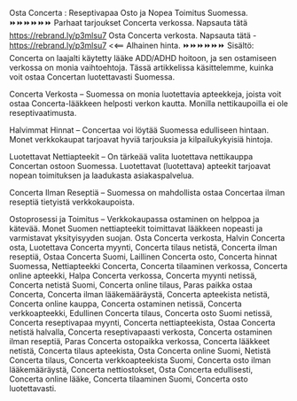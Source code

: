 Osta Concerta : Reseptivapaa Osto ja Nopea Toimitus Suomessa.
⏩⏩⏩⏩⏩⏩
Parhaat tarjoukset Concerta verkossa. Napsauta tätä  https://rebrand.ly/p3mlsu7
Osta Concerta verkosta. Napsauta tätä - https://rebrand.ly/p3mlsu7
<<== Alhainen hinta.
⏩⏩⏩⏩⏩⏩
Sisältö: Concerta on laajalti käytetty lääke ADD/ADHD
hoitoon, ja sen ostamiseen verkossa on monia vaihtoehtoja. Tässä artikkelissa käsittelemme, kuinka voit ostaa Concertan luotettavasti Suomessa.

Concerta Verkosta – Suomessa on monia luotettavia apteekkeja, joista voit ostaa Concerta-lääkkeen helposti verkon kautta. Monilla nettikaupoilla ei ole reseptivaatimusta.

Halvimmat Hinnat – Concertaa voi löytää Suomessa edulliseen hintaan. Monet verkkokaupat tarjoavat hyviä tarjouksia ja kilpailukykyisiä hintoja.

Luotettavat Nettiapteekit – On tärkeää valita luotettava nettikauppa Concertan ostoon Suomessa. Luotettavat (luotettava) apteekit tarjoavat nopean toimituksen ja laadukasta asiakaspalvelua.

Concerta Ilman Reseptiä – Suomessa on mahdollista ostaa Concertaa ilman reseptiä tietyistä verkkokaupoista.

Ostoprosessi ja Toimitus – Verkkokaupassa ostaminen on helppoa ja kätevää. Monet Suomen nettiapteekit toimittavat lääkkeen nopeasti ja varmistavat yksityisyyden suojan. 
Osta Concerta verkosta,
Halvin Concerta osta,
Luotettava Concerta myynti,
Concerta tilaus netistä,
Concerta ilman reseptiä,
Ostaa Concerta Suomi,
Laillinen Concerta osto,
Concerta hinnat Suomessa,
Nettiapteekki Concerta,
Concerta tilaaminen verkossa,
Concerta online apteekki,
Halpa Concerta verkossa,
Concerta myynti netissä,
Concerta netistä Suomi,
Concerta online tilaus,
Paras paikka ostaa Concerta,
Concerta ilman lääkemääräystä,
Concerta apteekista netistä,
Concerta online kauppa,
Concerta ostaminen netissä,
Concerta verkkoapteekki,
Edullinen Concerta tilaus,
Concerta osto Suomi netissä,
Concerta reseptivapaa myynti,
Concerta nettiapteekista,
Ostaa Concerta netistä halvalla,
Concerta reseptivapaasti verkosta,
Concerta ostaminen ilman reseptiä,
Paras Concerta ostopaikka verkossa,
Concerta lääkkeet netistä,
Concerta tilaus apteekista,
Osta Concerta online Suomi,
Netistä Concerta tilaus,
Concerta verkkoapteekista Suomi,
Concerta osto ilman lääkemääräystä,
Concerta nettiostokset,
Osta Concerta edullisesti,
Concerta online lääke,
Concerta tilaaminen Suomi,
Concerta osto luotettavasti.
